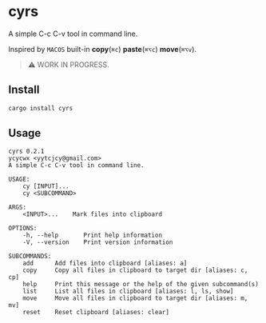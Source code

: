 # cyrs

A simple C-c C-v tool in command line.

Inspired by `MACOS` built-in **copy**(`⌘c`) **paste**(`⌘⌥c`) **move**(`⌘⌥v`).

> ⚠️ WORK IN PROGRESS.

## Install

``` bash
cargo install cyrs
```

## Usage

```
cyrs 0.2.1
ycycwx <yytcjcy@gmail.com>
A simple C-c C-v tool in command line.

USAGE:
    cy [INPUT]...
    cy <SUBCOMMAND>

ARGS:
    <INPUT>...    Mark files into clipboard

OPTIONS:
    -h, --help       Print help information
    -V, --version    Print version information

SUBCOMMANDS:
    add      Add files into clipboard [aliases: a]
    copy     Copy all files in clipboard to target dir [aliases: c, cp]
    help     Print this message or the help of the given subcommand(s)
    list     List all files in clipboard [aliases: l, ls, show]
    move     Move all files in clipboard to target dir [aliases: m, mv]
    reset    Reset clipboard [aliases: clear]
```
